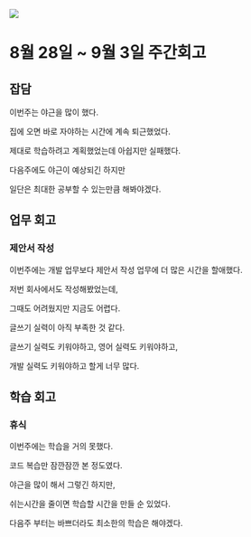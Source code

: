![](https://velog.velcdn.com/images/stbpiza/post/7bbed790-2c85-47b0-9c70-03b76f3d5943/image.png)

# 8월 28일 ~ 9월 3일 주간회고

## 잡담

이번주는 야근을 많이 했다.

집에 오면 바로 자야하는 시간에 계속 퇴근했었다.

제대로 학습하려고 계획했었는데 아쉽지만 실패했다.

다음주에도 야근이 예상되긴 하지만

일단은 최대한 공부할 수 있는만큼 해봐야겠다.




## 업무 회고

### 제안서 작성

이번주에는 개발 업무보다 제안서 작성 업무에 더 많은 시간을 할애했다.

저번 회사에서도 작성해봤었는데,

그때도 어려웠지만 지금도 어렵다.

글쓰기 실력이 아직 부족한 것 같다.

글쓰기 실력도 키워야하고, 영어 실력도 키워야하고,

개발 실력도 키워야하고 할게 너무 많다.





## 학습 회고

### 휴식

이번주에는 학습을 거의 못했다.

코드 복습만 잠깐잠깐 본 정도였다.

야근을 많이 해서 그렇긴 하지만,

쉬는시간을 줄이면 학습할 시간을 만들 순 있었다.

다음주 부터는 바쁘더라도 최소한의 학습은 해야겠다.
